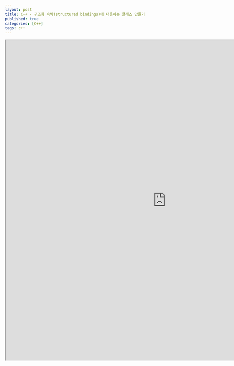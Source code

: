 ```yaml
---
layout: post
title: C++ - 구조화 속박(structured bindings)에 대응하는 클래스 만들기
published: true
categories: [C++]
tags: c++
---
```

<iframe width="1024" height="1024" src="https://docs.google.com/document/d/e/2PACX-1vQs4Ko70SySd43mmvh6X0ygRz-uACcd3u5l7riXjlQe9-TmLBLBuF4UxUzUHaxi8wUs4Ab7abk7Lrc7/pub?embedded=true"></iframe>   
  